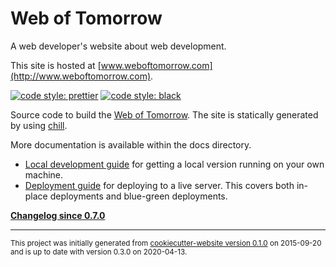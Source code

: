 # Web of Tomorrow

A web developer's website about web development.

This site is hosted at [www.weboftomorrow.com](http://www.weboftomorrow.com).

[![code style: prettier](https://img.shields.io/badge/code%20style-prettier-ff69b4.svg)](https://github.com/prettier/prettier)
[![code style: black](https://img.shields.io/badge/code%20style-black-000000.svg)](https://github.com/python/black)

Source code to build the [Web of Tomorrow](http://www.weboftomorrow.com). The
site is statically generated by using
[chill](https://github.com/jkenlooper/chill).

More documentation is available within the docs directory.

- [Local development guide](docs/development.md) for getting a local version
  running on your own machine.
- [Deployment guide](docs/deployment.md) for deploying to a live server. This
  covers both in-place deployments and blue-green deployments.

**[Changelog since 0.7.0](CHANGELOG.md)**

---

<small>This project was initially generated from
[cookiecutter-website version 0.1.0](https://github.com/jkenlooper/cookiecutter-website)
on 2015-09-20 and is up to date with version 0.3.0 on 2020-04-13.</small>
